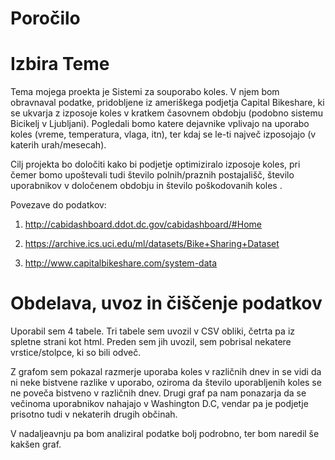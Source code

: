 # Poročilo

# Izbira Teme

  Tema mojega proekta je  Sistemi za souporabo koles. V njem bom obravnaval podatke, pridobljene iz ameriškega podjetja Capital Bikeshare, ki se ukvarja z izposoje koles v kratkem časovnem obdobju (podobno sistemu Bicikelj v Ljubljani). Pogledali bomo katere dejavnike vplivajo na uporabo koles (vreme, temperatura, vlaga, itn), ter kdaj se le-ti največ izposojajo (v katerih urah/mesecah).
  
  Cilj projekta bo določiti kako bi podjetje optimiziralo izposoje koles, pri čemer bomo upoštevali tudi število polnih/praznih postajališč, število uporabnikov v določenem obdobju in število poškodovanih koles .
  
  Povezave do podatkov:
  
1.  http://cabidashboard.ddot.dc.gov/cabidashboard/#Home

2.	https://archive.ics.uci.edu/ml/datasets/Bike+Sharing+Dataset

3.	http://www.capitalbikeshare.com/system-data

# Obdelava, uvoz in čiščenje podatkov

Uporabil sem 4 tabele. Tri tabele sem uvozil v CSV obliki, četrta pa iz spletne strani kot html. Preden sem jih uvozil, sem pobrisal nekatere vrstice/stolpce, ki so bili odveč.

Z grafom sem pokazal razmerje uporaba koles v različnih dnev in se vidi da ni neke bistvene razlike v uporabo, oziroma da število uporabljenih koles se ne poveča bistveno v različnih dnev. Drugi graf pa nam ponazarja da se večinoma uporabnikov nahajajo v Washington D.C, vendar pa je podjetje prisotno tudi v nekaterih drugih občinah.

V nadaljeavnju pa bom analiziral podatke bolj podrobno, ter bom naredil še kakšen graf.



